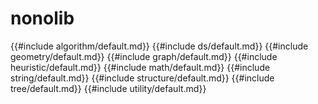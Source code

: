 # nonolib
{{#include algorithm/default.md}}
{{#include ds/default.md}}
{{#include geometry/default.md}}
{{#include graph/default.md}}
{{#include heuristic/default.md}}
{{#include math/default.md}}
{{#include string/default.md}}
{{#include structure/default.md}}
{{#include tree/default.md}}
{{#include utility/default.md}}
